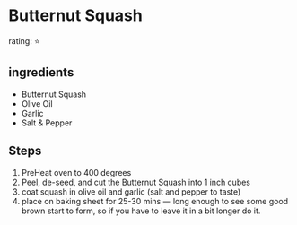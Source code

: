 # Butternut Squash
rating: ⭐

## ingredients
* Butternut Squash
* Olive Oil
* Garlic
* Salt & Pepper

## Steps
1. PreHeat oven to 400 degrees
2. Peel, de-seed, and cut the Butternut Squash into 1 inch cubes
3. coat squash in olive oil and garlic (salt and pepper to taste)
4. place on baking sheet for 25-30 mins
— long enough to see some good brown start to form, so if you have to leave it in a bit longer do it.


